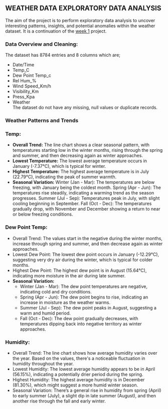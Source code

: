 ## WEATHER DATA EXPLORATORY DATA ANALYSIS
The aim of the project is to perform exploratory data analysis to uncover interesting patterns, insights, and potential anomalies within the weather dataset.
It is a continuation of the [week 1](https://github.com/MorganTheAnalyst/Lux-Academy-Week-1-Project-Python-Sql-for-Data-Science-and-Analysis) project.
### Data Overview and Cleaning:
The dataset has  8784 entries and 8 columns which are;
* Date/Time </br>
* Temp_C </br>
* Dew Point Temp_c </br>
* Rel Hum_% </br>
* Wind Speed_Km/h </br>
* Visibility_Km </br>
* Press_Kpa </br>
* Weather </br>
The dataset do not have any missing, null values or duplicate records.
### Weather Patterns and Trends
### Temp:
* **Overall Trend:** The line chart shows a clear seasonal pattern, with temperatures starting low in the winter months, rising through the spring and summer, and then decreasing again as winter approaches.
* **Lowest Temperature:** The lowest average temperature occurs in January (-7.37°C), which is typical for winter.
* **Highest Temperature:** The highest average temperature is in July (22.79°C), indicating the peak of summer warmth.
* **Seasonal Variation:**
  Winter (Jan - Mar): The temperatures are below freezing, with January being the coldest month.
  Spring (Apr - Jun): The temperatures rise steadily, indicating a warming trend as the season progresses.
  Summer (Jul - Sep): Temperatures peak in July, with slight cooling beginning in September.
  Fall (Oct - Dec): The temperatures gradually drop, with November and December showing a return to near or below freezing     conditions.
### Dew Point Temp:
* Overall Trend: The values start in the negative during the winter months, increase through spring and summer, and then decrease again as winter approaches.
* Lowest Dew Point: The lowest dew point occurs in January (-12.29°C), suggesting very dry air during the winter, which is typical for colder months.
* Highest Dew Point: The highest dew point is in August (15.64°C), indicating more moisture in the air during late summer.</br>
* **Seasonal Variation:**
  * Winter (Jan - Mar): The dew point temperatures are negative, indicating cold and dry conditions.
  * Spring (Apr - Jun): The dew point begins to rise, indicating an increase in moisture as the weather warms.
  * Summer (Jul - Sep): The dew point peaks in August, suggesting a warm and humid period.
  * Fall (Oct - Dec): The dew point gradually decreases, with temperatures dipping back into negative territory as winter        approaches.
### Humidity:
* Overall Trend: The line chart shows how average humidity varies over the year. Based on the values, there's a noticeable fluctuation in humidity throughout the year.
* Lowest Humidity: The lowest average humidity appears to be in April (56.15%), indicating a potentially drier period during the spring.
* Highest Humidity: The highest average humidity is in December (81.30%), which might suggest a more humid winter season.
* Seasonal Variation: There’s a general rise in humidity from spring (April) to early summer (July), a slight dip in late summer (August), and then another rise through the fall and early winter.
